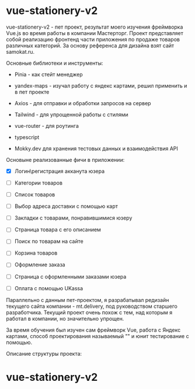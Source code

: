 # vue-stationery-v2

vue-stationery-v2 - пет проект, результат моего изучения фреймворка Vue.js во время работы в компании Мастерторг. Проект представляет собой реализацию фронтенд части приложения по продаже товаров различных категорий. За основу референса для дизайна взят сайт samokat.ru. 

Основные библиотеки и инструменты:

- Pinia - как стейт менеджер

- yandex-maps - изучал работу с яндекс картами, решил применить и в пет проекте

- Axios - для отправки и обработки запросов на сервер

- Tailwind - для упрощенной работы с стилями

- vue-router - для роутинга

- typescript

- Mokky.dev для хранения тестовых данных и взаимодействия API



Основыне реализованные фичи в приложении:

- [x] Логин\регистрация акканута юзера

- [ ] Категории товаров

- [ ] Список товаров

- [ ] Выбор адреса доставки с помощью карт

- [ ] Закладки с товарами, понравившимися юзеру

- [ ] Страница товара с его описанием

- [ ] Поиск по товарам на сайте

- [ ] Корзина товаров

- [ ] Оформление заказа

- [ ] Страница с оформленными заказами юзера

- [ ] Оплата с помощью UKassa



Параллельно с данным пет-проектом, я разрабатывал редизайн текущего сайта компании - mt.delivery, под руководством старшего разработчика. Текущий проект очень похож с тем, над которым я работал в компании, но значительно упрощен.



За время обучения был изучен сам фреймворк Vue, работа с Яндекс картами, способ проектирования называемый "" и юнит тестирование с помощью.



Описание структуры проекта:
# vue-stationery-v2

